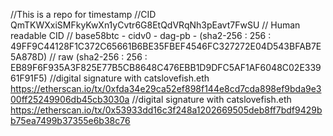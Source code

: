 //This is a repo for timestamp
//CID QmTKWXxiSMFkyKwXn1yCvtr6G8EtQdVRqNh3pEavt7FwSU
// Human readable CID
// base58btc - cidv0 - dag-pb - (sha2-256 : 256 : 49FF9C44128F1C372C65661B6BE35FBEF4546FC327272E04D543BFAB7E5A878D)
// raw                          (sha2-256 : 256 : EB89F6F935A3F825E77B5CB8648C476EBB1D9DFC5AF1AF6048C02E33961F91F5)
//digital signature with catslovefish.eth  https://etherscan.io/tx/0xfda34e29ca52ef898f144e8cd7cda898ef9bda9e300ff25249906db45cb3030a
//digital signature with catslovefish.eth  https://etherscan.io/tx/0x53933dd16c3f248a1202669505deb8ff7bdf9429bb75ea7499b37355e6b38c76
